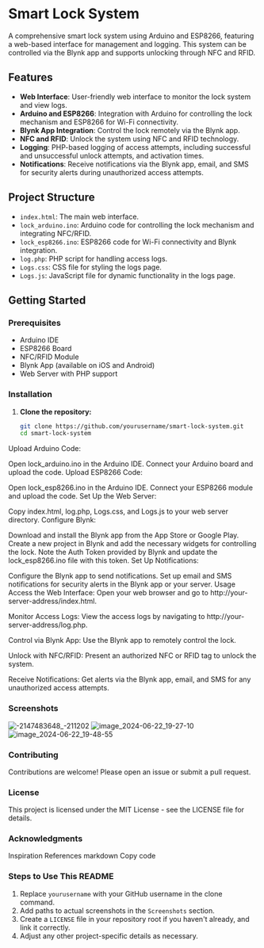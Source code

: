 # Smart Lock System

A comprehensive smart lock system using Arduino and ESP8266, featuring a web-based interface for management and logging. This system can be controlled via the Blynk app and supports unlocking through NFC and RFID.

## Features

- **Web Interface**: User-friendly web interface to monitor the lock system and view logs.
- **Arduino and ESP8266**: Integration with Arduino for controlling the lock mechanism and ESP8266 for Wi-Fi connectivity.
- **Blynk App Integration**: Control the lock remotely via the Blynk app.
- **NFC and RFID**: Unlock the system using NFC and RFID technology.
- **Logging**: PHP-based logging of access attempts, including successful and unsuccessful unlock attempts, and activation times.
- **Notifications**: Receive notifications via the Blynk app, email, and SMS for security alerts during unauthorized access attempts.

## Project Structure

- `index.html`: The main web interface.
- `lock_arduino.ino`: Arduino code for controlling the lock mechanism and integrating NFC/RFID.
- `lock_esp8266.ino`: ESP8266 code for Wi-Fi connectivity and Blynk integration.
- `log.php`: PHP script for handling access logs.
- `Logs.css`: CSS file for styling the logs page.
- `Logs.js`: JavaScript file for dynamic functionality in the logs page.

## Getting Started

### Prerequisites

- Arduino IDE
- ESP8266 Board
- NFC/RFID Module
- Blynk App (available on iOS and Android)
- Web Server with PHP support

### Installation

1. **Clone the repository:**

   ```sh
   git clone https://github.com/yourusername/smart-lock-system.git
   cd smart-lock-system
Upload Arduino Code:

Open lock_arduino.ino in the Arduino IDE.
Connect your Arduino board and upload the code.
Upload ESP8266 Code:

Open lock_esp8266.ino in the Arduino IDE.
Connect your ESP8266 module and upload the code.
Set Up the Web Server:

Copy index.html, log.php, Logs.css, and Logs.js to your web server directory.
Configure Blynk:

Download and install the Blynk app from the App Store or Google Play.
Create a new project in Blynk and add the necessary widgets for controlling the lock.
Note the Auth Token provided by Blynk and update the lock_esp8266.ino file with this token.
Set Up Notifications:

Configure the Blynk app to send notifications.
Set up email and SMS notifications for security alerts in the Blynk app or your server.
Usage
Access the Web Interface:
Open your web browser and go to http://your-server-address/index.html.

Monitor Access Logs:
View the access logs by navigating to http://your-server-address/log.php.

Control via Blynk App:
Use the Blynk app to remotely control the lock.

Unlock with NFC/RFID:
Present an authorized NFC or RFID tag to unlock the system.

Receive Notifications:
Get alerts via the Blynk app, email, and SMS for any unauthorized access attempts.

### Screenshots
![-2147483648_-211202](https://github.com/Petrosbid/Smart-Lock-System/assets/123873128/2575f8c2-78b4-4620-8be0-d8414852fe1f)
![image_2024-06-22_19-27-10](https://github.com/Petrosbid/Smart-Lock-System/assets/123873128/a5b69f81-c454-42e7-afc5-05cb127f2bff)
![image_2024-06-22_19-48-55](https://github.com/Petrosbid/Smart-Lock-System/assets/123873128/1eb25ef3-fce6-418d-9a1c-bddeceb86675)


### Contributing
Contributions are welcome! Please open an issue or submit a pull request.

### License
This project is licensed under the MIT License - see the LICENSE file for details.

### Acknowledgments
Inspiration
References
markdown
Copy code

### Steps to Use This README

1. Replace `yourusername` with your GitHub username in the clone command.
2. Add paths to actual screenshots in the `Screenshots` section.
3. Create a `LICENSE` file in your repository root if you haven't already, and link it correctly.
4. Adjust any other project-specific details as necessary.
